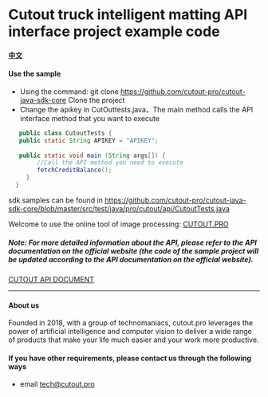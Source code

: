 # Cutout truck intelligent matting API interface project example code

#### [中文](./README_CN.md)
#### Use the sample
- Using the command: git clone https://github.com/cutout-pro/cutout-java-sdk-core Clone the project
- Change the apikey in CutOuttests.java，The main method calls the API interface method that you want to execute
```java
   public class CutoutTests {
   public static String APIKEY = "APIKEY";
   
   public static void main (String args[]) {
        //Call the API method you need to execute
        fetchCreditBalance();
     }
  }
```

sdk samples can be found in https://github.com/cutout-pro/cutout-java-sdk-core/blob/master/src/test/java/pro/cutout/api/CutoutTests.java

Welcome to use the online tool of image processing: [CUTOUT.PRO](https://www.cutout.pro)

##### Note: For more detailed information about the API, please refer to the API documentation on the official website (the code of the sample project will be updated according to the API documentation on the official website).
[CUTOUT API DOCUMENT](https://www.cutout.pro/api-document/)

---
#### About us
Founded in 2018, with a group of technomaniacs, cutout.pro leverages the power of artificial intelligence and computer vision to deliver a wide range of products that make your life much easier and your work more productive.

#### If you have other requirements, please contact us through the following ways
- email
  tech@cutout.pro
